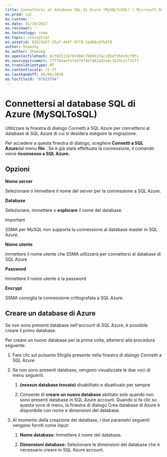 ```yaml
---
title: Connettersi al database SQL di Azure (MySQLToSQL) | Microsoft Docs
ms.prod: sql
ms.custom: ''
ms.date: 01/19/2017
ms.reviewer: ''
ms.technology: ssma
ms.topic: conceptual
ms.assetid: 81623d27-25af-444f-9779-1edb8c6fb470
author: Shamikg
ms.author: Shamikg
ms.openlocfilehash: 6cf82511b7819b6c7b0451facc85ef35dc8cf9fc
ms.sourcegitcommit: 777704aefa7e574f4b7d62ad2a4c1b10ca1731ff
ms.translationtype: MT
ms.contentlocale: it-IT
ms.lasthandoff: 08/06/2020
ms.locfileid: "87823794"
---
```

# <a name="connect-to-azure-sql-database-mysqltosql"></a>Connettersi al database SQL di Azure (MySQLToSQL)
Utilizzare la finestra di dialogo Connetti a SQL Azure per connettersi al database di SQL Azure di cui si desidera eseguire la migrazione.  
  
Per accedere a questa finestra di dialogo, scegliere **Connetti a SQL Azure**dal menu **file** . Se è già stata effettuata la connessione, il comando viene **riconnesso a SQL Azure.**  
  
## <a name="options"></a>Opzioni  
**Nome server**  
  
Selezionare o immettere il nome del server per la connessione a SQL Azure.  
  
**Database**  
  
Selezionare, immettere o **esplorare** il nome del database.  
  
> [!IMPORTANT]  
> SSMA per MySQL non supporta la connessione al database master in SQL Azure.  
  
**Nome utente**  
  
Immettere il nome utente che SSMA utilizzerà per connettersi al database di SQL Azure  
  
**Password**  
  
Immettere il nome utente e la password  
  
**Encrypt**  
  
SSMA consiglia la connessione crittografata a SQL Azure.  
  
## <a name="create-azure-database"></a>Creare un database di Azure  
Se non sono presenti database nell'account di SQL Azure, è possibile creare il primo database.  
  
Per creare un nuovo database per la prima volta, attenersi alla procedura seguente:  
  
1.  Fare clic sul pulsante Sfoglia presente nella finestra di dialogo Connetti a SQL Azure  
  
2.  Se non sono presenti database, vengono visualizzate le due voci di menu seguenti.  
  
    1.  **(nessun database trovato)** disabilitato e disattivato per sempre  
  
    2.  Consente di **creare un nuovo database** abilitato solo quando non sono presenti database in SQL Azure account. Quando si fa clic su questa voce di menu, la finestra di dialogo Crea database di Azure è disponibile con nome e dimensioni del database.  
  
3.  Al momento della creazione del database, i due parametri seguenti vengono forniti come input:  
  
    1.  **Nome database:** Immettere il nome del database.  
  
    2.  **Dimensioni database:** Selezionare le dimensioni del database che è necessario creare in SQL Azure account.  
  
